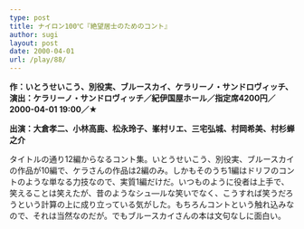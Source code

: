 ```yaml
---
type: post
title: ナイロン100℃『絶望居士のためのコント』
author: sugi
layout: post
date: 2000-04-01
url: /play/88/
---
```

**作：いとうせいこう、別役実、ブルースカイ、ケラリーノ・サンドロヴィッチ、演出：ケラリーノ・サンドロヴィッチ／紀伊国屋ホール／指定席4200円／2000-04-01 19:00／★**

**出演：大倉孝二、小林高鹿、松永玲子、峯村リエ、三宅弘城、村岡希美、村杉蝉之介**

タイトルの通り12編からなるコント集。いとうせいこう、別役実、ブルースカイの作品が10編で、ケラさんの作品は2編のみ。しかもそのうち1編はドリフのコントのような単なる力技なので、実質1編だけだ。いつものように役者は上手で、笑えることは笑えたが、昔のようなシュ―ルな笑いでなく、こうすれば笑うだろうという計算の上に成り立っている気がした。もちろんコントという触れ込みなので、それは当然なのだが。でもブルースカイさんの本は文句なしに面白い。

